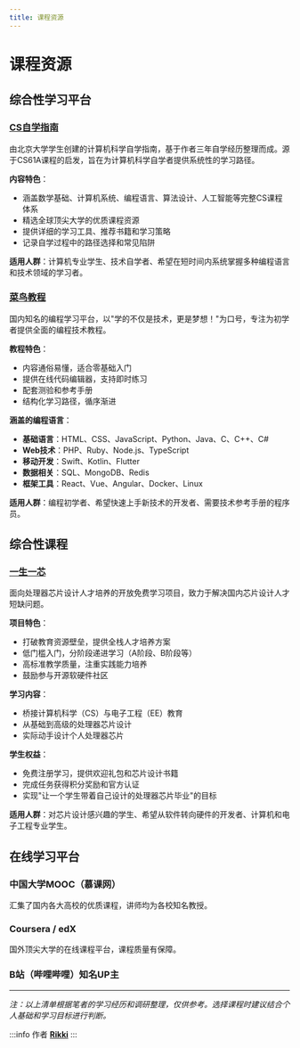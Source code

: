 ```yaml
---
title: 课程资源
---
```


# 课程资源

## 综合性学习平台

### [CS自学指南](https://csdiy.wiki/)
由北京大学学生创建的计算机科学自学指南，基于作者三年自学经历整理而成。源于CS61A课程的启发，旨在为计算机科学自学者提供系统性的学习路径。

**内容特色**：
- 涵盖数学基础、计算机系统、编程语言、算法设计、人工智能等完整CS课程体系
- 精选全球顶尖大学的优质课程资源
- 提供详细的学习工具、推荐书籍和学习策略
- 记录自学过程中的路径选择和常见陷阱

**适用人群**：计算机专业学生、技术自学者、希望在短时间内系统掌握多种编程语言和技术领域的学习者。

### [菜鸟教程](https://www.runoob.com)
国内知名的编程学习平台，以"学的不仅是技术，更是梦想！"为口号，专注为初学者提供全面的编程技术教程。

**教程特色**：
- 内容通俗易懂，适合零基础入门
- 提供在线代码编辑器，支持即时练习
- 配套测验和参考手册
- 结构化学习路径，循序渐进

**涵盖的编程语言**：
- **基础语言**：HTML、CSS、JavaScript、Python、Java、C、C++、C#
- **Web技术**：PHP、Ruby、Node.js、TypeScript
- **移动开发**：Swift、Kotlin、Flutter
- **数据相关**：SQL、MongoDB、Redis
- **框架工具**：React、Vue、Angular、Docker、Linux

**适用人群**：编程初学者、希望快速上手新技术的开发者、需要技术参考手册的程序员。

## 综合性课程

### [一生一芯](https://ysyx.oscc.cc/project/intro.html)
面向处理器芯片设计人才培养的开放免费学习项目，致力于解决国内芯片设计人才短缺问题。

**项目特色**：
- 打破教育资源壁垒，提供全栈人才培养方案
- 低门槛入门，分阶段递进学习（A阶段、B阶段等）
- 高标准教学质量，注重实践能力培养
- 鼓励参与开源软硬件社区

**学习内容**：
- 桥接计算机科学（CS）与电子工程（EE）教育
- 从基础到高级的处理器芯片设计
- 实际动手设计个人处理器芯片

**学生权益**：
- 免费注册学习，提供欢迎礼包和芯片设计书籍
- 完成任务获得积分奖励和官方认证
- 实现"让一个学生带着自己设计的处理器芯片毕业"的目标

**适用人群**：对芯片设计感兴趣的学生、希望从软件转向硬件的开发者、计算机和电子工程专业学生。

## 在线学习平台

### 中国大学MOOC（慕课网）
汇集了国内各大高校的优质课程，讲师均为各校知名教授。

### Coursera / edX
国外顶尖大学的在线课程平台，课程质量有保障。

### B站（哔哩哔哩）知名UP主

<script setup>
import { VPTeamMembers } from 'vitepress/theme'

const upMasters = [
  {
    avatar: './avatars/3b1b.webp',
    name: '3Blue1Brown',
    title: '可视化数学科普频道',
    desc: 'YouTube千万订阅频道<br/>Grant Sanderson创建，曾任职Khan Academy。通过自研Manim动画引擎，深入浅出地分享数学之美。',
    links: [
      { icon: 'bilibili', link: 'https://space.bilibili.com/88461692' },
      { icon: 'youtube', link: 'https://www.youtube.com/channel/UCYO_jab_esuFRV4b17AJtAw' },
      { icon: { svg: '<svg xmlns="http://www.w3.org/2000/svg" width="15" height="15" viewBox="0 0 15 15"><path fill="currentColor" fill-rule="evenodd" d="M7.5 0a7.5 7.5 0 1 0 0 15a7.5 7.5 0 0 0 0-15M1.197 5.904A6.503 6.503 0 0 0 6 13.826v-.619l-1-1v-1.5l-1-1V8.5a.5.5 0 0 1 .5-.5h4A1.5 1.5 0 0 1 10 9.5v.512c.51.073.915.477.988.988h1.99A6.502 6.502 0 0 0 10 1.498V2.5A1.5 1.5 0 0 1 8.5 4h-1a.5.5 0 0 0-.5.5A1.5 1.5 0 0 1 5.5 6H5v.707l-.44.44a1.5 1.5 0 0 1-2.12 0z" clip-rule="evenodd"/></svg>' }, link: 'https://www.3blue1brown.com/' }
    ]
  },
  {
    avatar: './avatars/宋昊.webp',
    name: '宋昊',
    title: '山东财经大学数学老师',
    desc: '2023百大UP主<br/>山东财经大学数学老师、bilibili课堂优质讲师。专注数学教学，用生动有趣的方式讲解数学知识。',
    links: [
      { icon: 'bilibili', link: 'https://space.bilibili.com/9458053' }
    ]
  }
]
</script>

<VPTeamMembers size="small" :members="upMasters" />

---

*注：以上清单根据笔者的学习经历和调研整理，仅供参考。选择课程时建议结合个人基础和学习目标进行判断。*

:::info 作者
**[Rikki](https://rikki.pub)**
:::